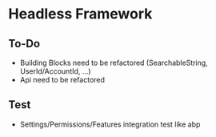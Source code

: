 ﻿# Headless Framework

## To-Do

- Building Blocks need to be refactored (SearchableString, UserId/AccountId, ...)
- Api need to be refactored

## Test

- Settings/Permissions/Features integration test like abp
